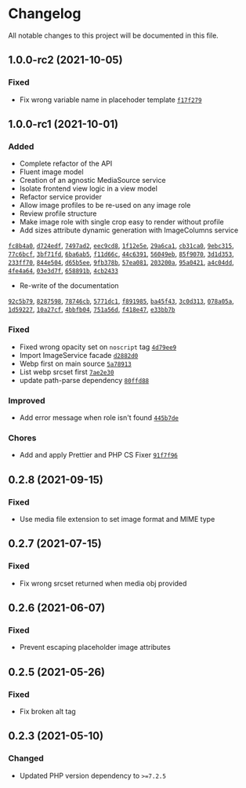 # Changelog

All notable changes to this project will be documented in this file.

## 1.0.0-rc2 (2021-10-05)

### Fixed

- Fix wrong variable name in placehoder template [`f17f279`](https://github.com/area17/twill-image/commit/f17f27996d0a994d0bd14610884d8a3113c1a9a7)

## 1.0.0-rc1 (2021-10-01)

### Added

- Complete refactor of the API
- Fluent image model
- Creation of an agnostic MediaSource service
- Isolate frontend view logic in a view model
- Refactor service provider
- Allow image profiles to be re-used on any image role
- Review profile structure
- Make image role with single crop easy to render without profile
- Add sizes attribute dynamic generation with ImageColumns service

[`fc8b4a0`](https://github.com/area17/twill-image/commit/fc8b4a0), [`d724edf`](https://github.com/area17/twill-image/commit/d724edf), [`7497ad2`](https://github.com/area17/twill-image/commit/7497ad2), [`eec9cd8`](https://github.com/area17/twill-image/commit/eec9cd8), [`1f12e5e`](https://github.com/area17/twill-image/commit/1f12e5e), [`29a6ca1`](https://github.com/area17/twill-image/commit/29a6ca1), [`cb31ca0`](https://github.com/area17/twill-image/commit/cb31ca0), [`9ebc315`](https://github.com/area17/twill-image/commit/9ebc315), [`77c6bcf`](https://github.com/area17/twill-image/commit/77c6bcf), [`3bf71fd`](https://github.com/area17/twill-image/commit/3bf71fd), [`6ba6ab5`](https://github.com/area17/twill-image/commit/6ba6ab5), [`f11d66c`](https://github.com/area17/twill-image/commit/f11d66c), [`44c6391`](https://github.com/area17/twill-image/commit/44c6391), [`56049eb`](https://github.com/area17/twill-image/commit/56049eb), [`85f9070`](https://github.com/area17/twill-image/commit/85f9070), [`3d1d353`](https://github.com/area17/twill-image/commit/3d1d353), [`233ff70`](https://github.com/area17/twill-image/commit/233ff70), [`844e504`](https://github.com/area17/twill-image/commit/844e504), [`d65b5ee`](https://github.com/area17/twill-image/commit/d65b5ee), [`9fb378b`](https://github.com/area17/twill-image/commit/9fb378b), [`57ea081`](https://github.com/area17/twill-image/commit/57ea081), [`203200a`](https://github.com/area17/twill-image/commit/203200a), [`95a0421`](https://github.com/area17/twill-image/commit/95a0421), [`a4c04dd`](https://github.com/area17/twill-image/commit/a4c04dd), [`4fe4a64`](https://github.com/area17/twill-image/commit/4fe4a64), [`03e3d7f`](https://github.com/area17/twill-image/commit/03e3d7f), [`658891b`](https://github.com/area17/twill-image/commit/658891b), [`4cb2433`](https://github.com/area17/twill-image/commit/4cb2433)

- Re-write of the documentation

[`92c5b79`](https://github.com/area17/twill-image/commit/92c5b79), [`8287598`](https://github.com/area17/twill-image/commit/8287598), [`78746cb`](https://github.com/area17/twill-image/commit/78746cb), [`5771dc1`](https://github.com/area17/twill-image/commit/5771dc1), [`f891985`](https://github.com/area17/twill-image/commit/f891985), [`ba45f43`](https://github.com/area17/twill-image/commit/ba45f43), [`3c0d313`](https://github.com/area17/twill-image/commit/3c0d313), [`078a05a`](https://github.com/area17/twill-image/commit/078a05a), [`1d59227`](https://github.com/area17/twill-image/commit/1d59227), [`10a27cf`](https://github.com/area17/twill-image/commit/10a27cf), [`4bbfb04`](https://github.com/area17/twill-image/commit/4bbfb04), [`751a56d`](https://github.com/area17/twill-image/commit/751a56d), [`f418e47`](https://github.com/area17/twill-image/commit/f418e47), [`e33bb7b`](https://github.com/area17/twill-image/commit/e33bb7b)

### Fixed

- Fixed wrong opacity set on `noscript` tag [`4d79ee9`](https://github.com/area17/twill-image/commit/4d79ee9d755346470df89f3c5cd3f692c189ab7f)
- Import ImageService facade [`d2882d0`](https://github.com/area17/twill-image/commit/d2882d0)
- Webp first on main source [`5a78913`](https://github.com/area17/twill-image/commit/5a78913)
- List webp srcset first [`7ae2e30`](https://github.com/area17/twill-image/commit/7ae2e30)
- update path-parse dependency [`80ffd88`](https://github.com/area17/twill-image/commit/80ffd88)

### Improved

- Add error message when role isn't found [`445b7de`](https://github.com/area17/twill-image/commit/445b7de)

### Chores

- Add and apply Prettier and PHP CS Fixer [`91f7f96`](https://github.com/area17/twill-image/commit/91f7f96)

## 0.2.8 (2021-09-15)

### Fixed

- Use media file extension to set image format and MIME type

## 0.2.7 (2021-07-15)

### Fixed

- Fix wrong srcset returned when media obj provided

## 0.2.6 (2021-06-07)

### Fixed

- Prevent escaping placeholder image attributes

## 0.2.5 (2021-05-26)

### Fixed

- Fix broken alt tag

## 0.2.3 (2021-05-10)

### Changed

- Updated PHP version dependency to `>=7.2.5`
